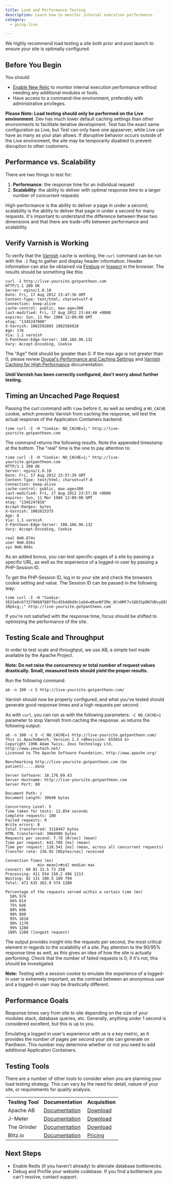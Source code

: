 ```yaml
---
title: Load and Performance Testing
description: Learn how to monitor internal execution performance.
category:
  - going-live

---
```


We highly recommend load testing a site both prior and post launch to ensure your site is optimally configured.

## Before You Begin

You should:

- [Enable New Relic](/docs/articles/sites/newrelic/new-relic-performance-analysis#enabling-new-relic) to monitor internal execution performance without needing any additional modules or tools.
- Have access to a command-line environment, preferably with administrative privileges.

**Please Note: Load testing should only be performed on the Live environment**. Dev has much lower default caching settings than other environments to facilitate iterative development. Test has the exact same configuration as Live, but Test can only have one appserver, while Live can have as many as your plan allows. If disruptive behavior occurs outside of the Live environment, the site may be temporarily disabled to prevent disruption to other customers.

## Performance vs. Scalability

There are two things to test for:

1. **Performance**: the response time for an individual request
2. **Scalability**: the ability to deliver with optimal response time to a larger number of concurrent requests

High-performance is the ability to deliver a page in under a second; scalability is the ability to deliver that page in under a second for many requests. It's important to understand the difference between these two dimensions and that there are trade-offs between performance and scalability.

## Verify Varnish is Working

To verify that the [Varnish](/docs/articles/architecture/edge/varnish) cache is working, the `curl` command can be run with the `-I` flag to gather and display header information. Header information can also be obtained via [Firebug](http://en.wikipedia.org/wiki/Firebug_(software)) or [Inspect](http://en.wikipedia.org/wiki/Google_Chrome) in the browser. The results should be something like this:

    curl -I http://live-yoursite.gotpantheon.com
    HTTP/1.1 200 OK
    Server: nginx/1.0.10
    Date: Fri, 17 Aug 2012 23:47:36 GMT
    Content-Type: text/html; charset=utf-8
    Connection: keep-alive
    cache-control: public, max-age=300
    last-modified: Fri, 17 Aug 2012 23:44:40 +0000
    expires: Sun, 11 Mar 1984 12:00:00 GMT
    etag: "1345247080"
    X-Varnish: 1082592805 1082586928
    Age: 176
    Via: 1.1 varnish
    X-Pantheon-Edge-Server: 108.166.96.132
    Vary: Accept-Encoding, Cookie

The "Age" field should be greater than 0. If the max age is not greater than 0, please review  [Drupal's Performance and Caching Settings](/docs/articles/drupal/drupal-s-performance-and-caching-settings#drupal-s-performance-settings) and [Varnish Caching for High Performance](/docs/articles/architecture/edge/varnish) documentation.

**Until Varnish has been correctly configured, don't worry about further testing.**

## Timing an Uncached Page Request

Passing the curl command with `time` before it, as well as sending a `NO_CACHE` cookie, which prevents Varnish from caching the response, will test the actual response of the Application Containers backend:

    time curl -I -H "Cookie: NO_CACHE=1;" http://live-yoursite.gotpantheon.com

The command returns the following results. Note the appended timestamp at the bottom. The "real" time is the one to pay attention to:

    time curl -I -H "Cookie: NO_CACHE=1;" http://live-yoursite.gotpantheon.com
    HTTP/1.1 200 OK
    Server: nginx/1.0.10
    Date: Fri, 17 Aug 2012 23:57:39 GMT
    Content-Type: text/html; charset=utf-8
    Connection: keep-alive
    cache-control: public, max-age=300
    last-modified: Fri, 17 Aug 2012 23:57:38 +0000
    expires: Sun, 11 Mar 1984 12:00:00 GMT
    etag: "1345247858"
    Accept-Ranges: bytes
    X-Varnish: 1082615375
    Age: 0
    Via: 1.1 varnish
    X-Pantheon-Edge-Server: 108.166.96.132
    Vary: Accept-Encoding, Cookie

    real 0m0.874s
    user 0m0.036s
    sys 0m0.004s

As an added bonus, you can test specific-pages of a site by passing a specific URL, as well as the experience of a logged-in user by passing a PHP-Session ID.

To get the PHP-Session ID, log in to your site and check the browsers cookie setting and value. The Session ID can be passed in the following way:

    time curl -I -H "Cookie: SESSe6c673379860780ffbc45bdd6d9c1ab4=dKanNfIMe_0CnOMF7v1Qb5SpDN7UDvyQE8um-1Rpkcg;;" http://live-yoursite.gotpantheon.com

If you're not satisfied with the response time, focus should be shifted to optimizing the performance of the site.

## Testing Scale and Throughput

In order to test scale and throughput, we use AB, a simple tool made available by the Apache Project.

**Note: Do not raise the concurrency or total number of request values drastically. Small, measured tests should yield the proper results.**

Run the following command:

    ab -n 100 -c 5 http://live-yoursite.gotpantheon.com/

Varnish should now be properly configured, and what you've tested should generate good response times and a high requests per second.

As with `curl`, you can run `ab` with the following parameters: `-C NO_CACHE=1` parameter to stop Varnish from caching the response. `ab` returns the following output:

    ab -n 100 -c 5 -C NO_CACHE=1 http://live-yoursite.gotpantheon.com/
    This is ApacheBench, Version 2.3 <$Revision: 655654 $>
    Copyright 1996 Adam Twiss, Zeus Technology Ltd, http://www.zeustech.net/
    Licensed to The Apache Software Foundation, http://www.apache.org/

    Benchmarking http://live-yoursite.gotpantheon.com (be patient).....done

    Server Software: 10.176.69.43
    Server Hostname: http://live-yoursite.gotpantheon.com
    Server Port: 80

    Document Path: /
    Document Length: 30649 bytes

    Concurrency Level: 5
    Time taken for tests: 12.854 seconds
    Complete requests: 100
    Failed requests: 0
    Write errors: 0
    Total transferred: 3118447 bytes
    HTML transferred: 3064900 bytes
    Requests per second: 7.78 [#/sec] (mean)
    Time per request: 642.705 [ms] (mean)
    Time per request: 128.541 [ms] (mean, across all concurrent requests)
    Transfer rate: 236.92 [Kbytes/sec] received

    Connection Times (ms)
                  min mean[+#sd] median max
    Connect: 60 81 32.5 73 258
    Processing: 411 554 150.2 496 1213
    Waiting: 82 131 100.5 109 794
    Total: 471 635 162.9 574 1280

    Percentage of the requests served within a certain time (ms)
      50% 574
      66% 614
      75% 646
      80% 696
      90% 899
      95% 1010
      98% 1170
      99% 1280
     100% 1280 (longest request)

The output provides insight into the requests per second, the most critical element in regards to the scalability of a site. Pay attention to the 90/95% response time as well, as this gives an idea of how the site is actually performing. Check that the number of failed requests is 0; if it's not, this should be investigated.

**Note:** Testing with a session cookie to emulate the experience of a logged-in user is extremely important, as the contrast between an anonymous user and a logged-in user may be drastically different.

## Performance Goals

Response times vary from site to site depending on the size of your modules stack, database queries, etc. Generally, anything under 1 second is considered excellent, but this is up to you.

Emulating a logged in user's experience with `ab` is a key metric, as it provides the number of pages per second your site can generate on Pantheon. This number may determine whether or not you need to add additional Application Containers.

## Testing Tools

There are a number of other tools to consider when you are planning your load testing strategy. This can vary by the need for detail, nature of your site, or requirements for quality analysis.

<table class="table">
<tbody>
		<tr>
			<th>Testing Tool</th>
			<th>Documentation</th>
			<th>Acquisition</th>
		</tr>
		<tr>
			<td>Apache AB</td>
			<td><a href="http://httpd.apache.org/docs/2.2/programs/ab.html">Documentation</a></td>
			<td><a href="http://httpd.apache.org/download.cgi">Download</a></td>
		</tr>
		<tr class="tr_class1">
			<td>J-Meter</td>
			<td><a href="http://jmeter.apache.org/usermanual/index.html">Documentation</a></td>
			<td><a href="http://jmeter.apache.org/download_jmeter.cgi">Download</a></td>
		</tr>
		<tr>
			<td>The Grinder</td>
			<td><a href="http://grinder.sourceforge.net">Documentation</a></td>
			<td><a href="http://grinder.sourceforge.net/download.html">Download</a></td>
		</tr>
		<tr>
			<td>Blitz.io</td>
			<td><a href="http://blitz.io/docs/">Documentation</a></td>
			<td><a href="https://www.blitz.io/pricing#/subscriptions">Pricing</a></td>
		</tr>
	</tbody>
</table>

## Next Steps

- Enable Redis (if you haven't already) to alleviate database bottlenecks.
- Debug and Profile your website codebase. If you find a bottleneck you can't resolve, contact support.
